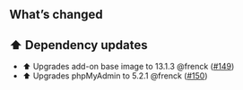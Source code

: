 ## What’s changed

## ⬆️ Dependency updates

- ⬆️ Upgrades add-on base image to 13.1.3 @frenck ([#149](https://github.com/hassio-addons/addon-phpmyadmin/pull/149))
- ⬆️ Upgrades phpMyAdmin to 5.2.1 @frenck ([#150](https://github.com/hassio-addons/addon-phpmyadmin/pull/150))
